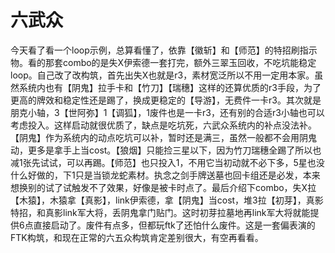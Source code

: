 # 六武众

今天看了看一个loop示例，总算看懂了，依靠【徽斩】和【师范】的特招刷指示物。看的那套combo的是失X伊索德一套打完，额外三翠玉回收，不吃坑能稳定loop。自己改了改构筑，首先出失X也就是r3，素材宽泛所以不用一定用本家。虽然系统内也有【阴鬼】拉手卡和【竹刀】【瑞穗】这样的还算优质的r3手段，为了更高的牌效和稳定性还是踢了，换成更稳定的【导游】，无费件一卡r3。其次就是朋克小轴，3【世阿弥】1【调狐】，1废件也是一卡r3，还有别的合适r3小轴也可以考虑投入。这样启动就很优质了，缺点是吃坑死，六武众系统内的补点没法补。【阴鬼】作为系统内的动点吃坑可以补，暂时还是满三，虽然一般都不会用阴鬼动，更多是拿手上当cost。【狼烟】只能捡三星以下，因为竹刀瑞穗全踢了所以也减1张先试试，可以再踢。【师范】也只投入1，不用它当初动就不必下多，5星也没什么好做的，下1只是当锁龙蛇素材。执念之剑手牌送墓也回卡组还是必发，本来想换别的试了试触发不了效果，好像是被卡时点了。最后介绍下combo，失X拉【木猿】，木猿拿【真影】，link伊索德，拿【阴鬼】当cost，堆3拉【初芽】，真影特招，和真影link军大将，丢阴鬼拿门贴门。这时初芽拉墓地再link军大将就能提供6点直接启动了。废件有点多，但都玩ftk了还怕什么废件。这是一套偏表演的FTK构筑，和现在正常的六五众构筑肯定差别很大，有空再看看。
